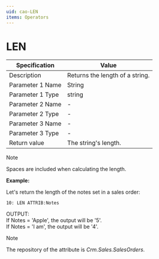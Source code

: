 ```yaml
---
uid: cao-LEN
items: Operators
---
```


# LEN 

| Specification         | Value                                                        |
| --------------------- | ------------------------------------------------------------ |
| Description           | Returns the length of a string.           |
| Parameter 1 Name      | String                                                         |
| Parameter 1 Type      | string                                    |
| Parameter 2 Name      | -                                                            |
| Parameter 2 Type      | -                                                            |
| Parameter 3 Name      | -                                                            |
| Parameter 3 Type      | -                                                            |
| Return value          | The string's length.                                                  |

> [!NOTE] 
> 
> Spaces are included when calculating the length.


**Example:**

Let's return the length of the notes set in a sales order:
```
10: LEN ATTRIB:Notes
```
OUTPUT: 
<br/> If Notes = 'Apple', the output will be '5'.
<br/> If Notes = 'I am', the output will be '4'. 

> [!NOTE] 
> 
> The repository of the attribute is *Crm.Sales.SalesOrders*.
